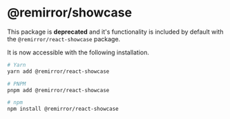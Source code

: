 # @remirror/showcase

This package is **deprecated** and it's functionality is included by default with the
`@remirror/react-showcase` package.

It is now accessible with the following installation.

```bash
# Yarn
yarn add @remirror/react-showcase

# PNPM
pnpm add @remirror/react-showcase

# npm
npm install @remirror/react-showcase
```
